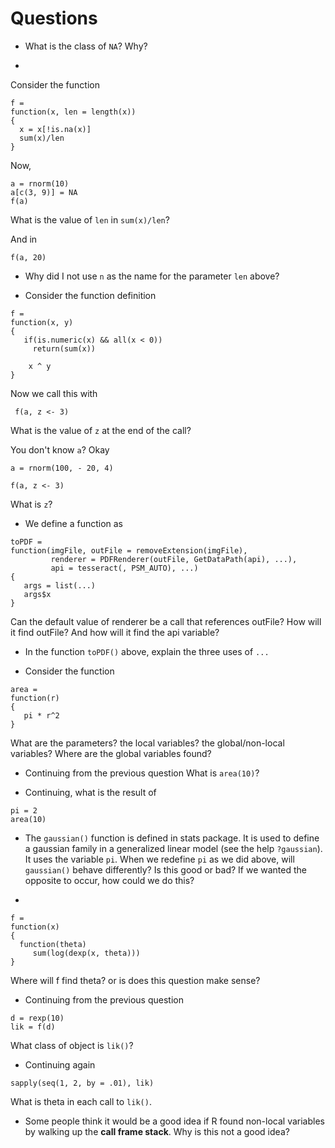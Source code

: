 # Questions

+  What is the class of `NA`?  Why?



+
Consider the function
```
f =
function(x, len = length(x))
{
  x = x[!is.na(x)]
  sum(x)/len
}
```
Now, 
```
a = rnorm(10)
a[c(3, 9)] = NA
f(a)
```
What is the value of `len` in `sum(x)/len`?

And in
```
f(a, 20)
```


+ Why did I not use `n` as the name for the parameter `len` above?

+ Consider the function definition
```
f = 
function(x, y)
{
   if(is.numeric(x) && all(x < 0))
     return(sum(x))
	 
    x ^ y
}
```
Now we call this with 
```
 f(a, z <- 3)
```
What is the value of `z` at the end of the call?

You don't know `a`? Okay
```
a = rnorm(100, - 20, 4)
```

```
f(a, z <- 3)
```
What is `z`?

<!-- Doesn't exist - most likely?  -->

+ We define a function as
```
toPDF =
function(imgFile, outFile = removeExtension(imgFile), 
         renderer = PDFRenderer(outFile, GetDataPath(api), ...),
         api = tesseract(, PSM_AUTO), ...)
{
   args = list(...)
   args$x
}
```
Can the default value of renderer be a call that references outFile?
How will it find outFile?  And how will it find the api variable?  


+ In the function `toPDF()` above, explain the three uses of  `...`

+ Consider the function
```
area =
function(r)
{
   pi * r^2
}
```
What are the parameters? the local variables? the global/non-local variables?
Where are the global variables found?

+ Continuing from the previous question
What is `area(10)`?

+ Continuing, what is the result of 
```
pi = 2
area(10)
```


+ The `gaussian()` function is defined in stats package. It is used to define a gaussian family in a
  generalized linear model (see the help `?gaussian`).
  It uses the variable  `pi`.
  When we redefine `pi` as we did above,  will `gaussian()` behave differently?
Is this good or bad? 
If we wanted the opposite to occur, how could we do this?

+ 
```
f = 
function(x)
{
  function(theta)
     sum(log(dexp(x, theta)))
}
```
Where will f find theta? or is does this question make sense?

+ Continuing from the previous question
```
d = rexp(10)
lik = f(d)
``` 
What class of object is `lik()`?


+ Continuing again 
```
sapply(seq(1, 2, by = .01), lik)
```
What is theta in each call to `lik()`.



+ Some people think it would be a good idea if R found non-local variables by walking up the **call
frame stack**.  Why is this not a good idea?
